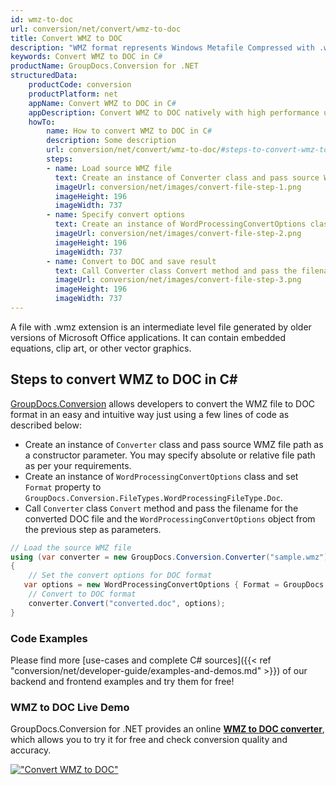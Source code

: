 ```yaml
---
id: wmz-to-doc
url: conversion/net/convert/wmz-to-doc
title: Convert WMZ to DOC
description: "WMZ format represents Windows Metafile Compressed with .wmz extension. Learn how to convert WMZ to DOC file programmatically in C# language using GroupDocs.Conversion for .NET library."
keywords: Convert WMZ to DOC in C#
productName: GroupDocs.Conversion for .NET
structuredData:
    productCode: conversion
    productPlatform: net
    appName: Convert WMZ to DOC in C#
    appDescription: Convert WMZ to DOC natively with high performance using C# language and server side GroupDocs.Conversion for .NET APIs, without the use of any software like Microsoft or Open Office.
    howTo:
        name: How to convert WMZ to DOC in C# 
        description: Some description
        url: conversion/net/convert/wmz-to-doc/#steps-to-convert-wmz-to-doc-in-c
        steps:
        - name: Load source WMZ file 
          text: Create an instance of Converter class and pass source WMZ file path as a constructor parameter. You may specify absolute or relative file path as per your requirements. 
          imageUrl: conversion/net/images/convert-file-step-1.png
          imageHeight: 196
          imageWidth: 737
        - name: Specify convert options 
          text: Create an instance of WordProcessingConvertOptions class.
          imageUrl: conversion/net/images/convert-file-step-2.png
          imageHeight: 196
          imageWidth: 737
        - name: Convert to DOC and save result 
          text: Call Converter class Convert method and pass the filename for the converted HTML file and the WordProcessingConvertOptions object from the previous step as parameters.
          imageUrl: conversion/net/images/convert-file-step-3.png
          imageHeight: 196
          imageWidth: 737
---
```


A file with .wmz extension is an intermediate level file generated by older versions of Microsoft Office applications. It can contain embedded equations, clip art, or other vector graphics.

## Steps to convert WMZ to DOC in C#

[GroupDocs.Conversion](https://products.groupdocs.com/conversion/net) allows developers to convert the WMZ file to DOC format in an easy and intuitive way just using a few lines of code as described below:

* Create an instance of `Converter` class and pass source WMZ file path as a constructor parameter. You may specify absolute or relative file path as per your requirements. 
* Create an instance of `WordProcessingConvertOptions` class and set `Format` property to `GroupDocs.Conversion.FileTypes.WordProcessingFileType.Doc`.
* Call `Converter` class `Convert` method and pass the filename for the converted DOC file and the `WordProcessingConvertOptions` object from the previous step as parameters.

```csharp
// Load the source WMZ file
using (var converter = new GroupDocs.Conversion.Converter("sample.wmz"))
{
    // Set the convert options for DOC format
   var options = new WordProcessingConvertOptions { Format = GroupDocs.Conversion.FileTypes.WordProcessingFileType.Doc };
    // Convert to DOC format
    converter.Convert("converted.doc", options);
}
```

### Code Examples

Please find more [use-cases and complete C# sources]({{< ref "conversion/net/developer-guide/examples-and-demos.md" >}}) of our backend and frontend examples and try them for free!

### WMZ to DOC Live Demo

GroupDocs.Conversion for .NET provides an online [**WMZ to DOC converter**](https://products.groupdocs.app/conversion/wmz-to-doc), which allows you to try it for free and check conversion quality and accuracy.

[!["Convert WMZ to DOC"](conversion/net/images/convert-to-doc/convert-wmz-to-doc.png)](https://products.groupdocs.app/conversion/wmz-to-doc)